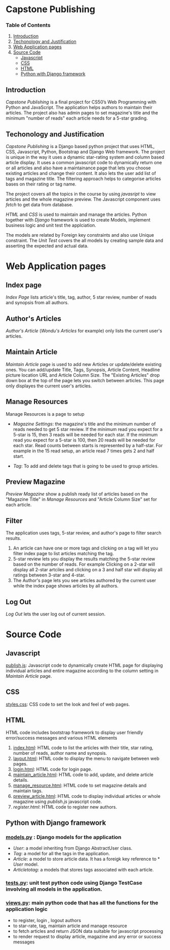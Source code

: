 # Capstone Publishing
### Table of Contents
1. [Introduction](#introduction)
2. [Techonology and Justification](#techonology-and-justification)
3. [Web Application pages](#web-application-pages)
4. [Source Code](#source-code)
    * [Javascript](#javascript)
    * [CSS](#css)
    * [HTML](#html)
    * [Python with Django framework](#python-with-django-framework)

## Introduction

*Capstone Publishing* is a final project for CS50’s Web Programming with Python and JavaScript. The application helps authors to maintain their articles. The project also has admin pages to set magazine's title and the minimum "number of reads" each article needs for a 5-star grading.

## Techonology and Justification

*Capstone Publishing* is a Django based python project that uses HTML, CSS, Javascript, Python, Bootstrap and Django Web framework. The project is unique in the way it uses a dynamic star-rating system and column based article display. It uses a common javascript code to dynamically return one or all articles and also have a maintainance page that lets you choose existing articles and change their content. It also lets the user add list of tags and magazine title. The filtering approach helps to categorise articles bases on their rating or tag name.

The project covers all the topics in the course by using *javasript* to view articles and the whole magazine preview. The Javascript component uses *fetch* to get data from database.

*HTML* and *CSS* is used to maintain and manage the articles. Python together with *Django* framework is used to create Models, implement business logic and unit test the applciation.

The models are related by Foreign key constraints and also use Unique constraint. The *Unit Test* covers the all models by creating sample data and asserting the expected and actual data.

# Web Application pages

## Index page

*Index Page* lists article's title, tag, author, 5 star review, number of reads and synopsis from all authors.

## Author's Articles

*Author's Article* (*Wondu's Articles* for example) only lists the current user's articles.

## Maintain Article

*Maintain Article* page is used to add new Articles or update/delete existing ones. You can add/update Title, Tags, Synopsis, Article Content, Headline picture location URL and Article Column Size. The "Existing Articles" drop down box at the top of the page lets you switch between articles. This page only displayes the current user's articles.

## Manage Resources

Manage Resources is a page to setup

* *Magazine Settings*: the magazine's title and the minimum number of reads needed to get 5 star review. If the minimum read you expect for a 5-star is 15, then 3 reads will be needed for each star. If the minimum read you expect for a 5-star is 100, then 20 reads will be needed for each star. Read counts between starts is represented by a half-star. For example in the 15 read setup, an article read 7 times gets 2 and half start.

* *Tag*: To add and delete tags that is going to be used to group articles.

## Preview Magazine

*Preview Magazine* show a publish ready list of articles based on the "Magazine Title" in *Manage Resources* and "Article Column Size" set for each article.

## Filter

The application uses tags, 5-star review, and author's page to filter search results.

1. An article can have one or more tags and clicking on a tag will let you filter index page to list articles matching the tag.
2. 5-star review lets you display the results matching the 5-star review based on the number of reads. For example Clicking on a 2-star will display all 2-star artciles and clicking on a 3 and half star will display all ratings between 3-star and 4-star.
3. The Author's page lets you see articles authored by the current user while the index page shows articles by all authors.

## Log Out

*Log Out* lets the user log out of current session.

# Source Code

## Javascript
[publish.js](https://github.com/Wondum/python_and_js/blob/main/capstone/static/capstone/publish.js): Javascript code to dynamically create HTML page for displaying individual articles and entire magazine according to the column setting in *Maintain Article* page.

## CSS
[styles.css](https://github.com/Wondum/python_and_js/blob/main/capstone/static/capstone/styles.css): CSS code to set the look and feel of web pages.

## HTML

HTML code includes bootstrap framework to display user friendly error/success messages and various HTML elements

1. [index.html](https://github.com/Wondum/python_and_js/blob/main/capstone/templates/capstone/index.html): HTML code to list the articles with their title, star rating, number of reads, author name and synopsis.
2. [layput.html](https://github.com/Wondum/python_and_js/blob/main/capstone/templates/capstone/layout.html): HTML code to display the menu to navigate between web pages.
3. [login.html](https://github.com/Wondum/python_and_js/blob/main/capstone/templates/capstone/login.html): HTML code for login page.
4. [maintain_article.html](https://github.com/Wondum/python_and_js/blob/main/capstone/templates/capstone/maintain_article.html): HTML code to add, update, and delete article details.
5. [manage_resource.html](https://github.com/Wondum/python_and_js/blob/main/capstone/templates/capstone/manage_resource.html): HTML code to set magazine details and maintain tags.
6. [preview_article.html](https://github.com/Wondum/python_and_js/blob/main/capstone/templates/capstone/preview_article.html): HTML code to display individual articles or whole magazine using *publish.js* javascript code.
7. *register.html*: HTML code to register new authors.

## Python with Django framework

### [models.py](https://github.com/Wondum/python_and_js/blob/main/capstone/models.py) : Django models for the application
* *User*: a model inheriting from Django AbstractUser class.
* *Tag*: a model for all the tags in the application.
* *Article*: a model to store article data. It has a foreigk key reference to * *User* model.
* *Articletotag*: a models that stores tags associated with each article.

### [tests.py](https://github.com/Wondum/python_and_js/blob/main/capstone/tests.py): unit test python code using Django TestCase involving all models in the application.

### [views.py](https://github.com/Wondum/python_and_js/blob/main/capstone/views.py): main python code that has all the functions for the application logic
* to register, login , logout authors
* to star-rate, tag, maintain article and manage resource
* to fetch articles and return JSON data suitable for javascript processing
* to render request to display article, magazine and any error or success messages


